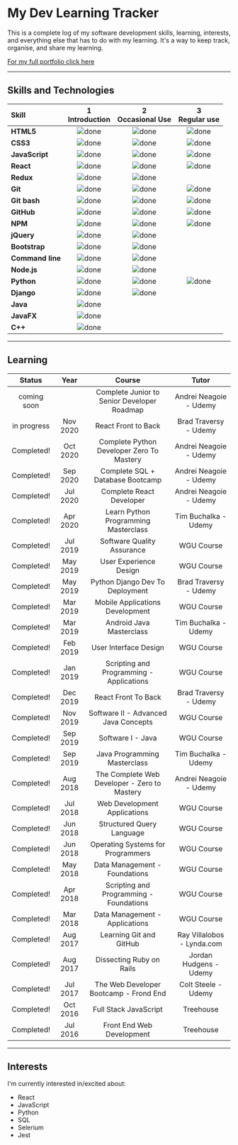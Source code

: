 # My Dev Learning Tracker

This is a complete log of my software development skills, learning, interests, and everything else that has to do with my learning. It's a way to keep track, organise, and share my learning.

[For my full portfolio click here](https://drewatienza.github.io "https://drewatienza.github.io")

---

## Skills and Technologies

[done]: https://user-images.githubusercontent.com/29199184/32275438-8385f5c0-bf0b-11e7-9406-42265f71e2bd.png "Done"

| Skill            | 1<br>Introduction | 2<br>Occasional Use | 3<br>Regular use |
| :--------------- | :---------------: | :-----------------: | :--------------: |
| **HTML5**        |   ![done][done]   |    ![done][done]    |  ![done][done]   |
| **CSS3**         |   ![done][done]   |    ![done][done]    |  ![done][done]   |
| **JavaScript**   |   ![done][done]   |    ![done][done]    |  ![done][done]   |
| **React**        |   ![done][done]   |    ![done][done]    |  ![done][done]   |
| **Redux**        |   ![done][done]   |    ![done][done]    |                  |
| **Git**          |   ![done][done]   |    ![done][done]    |  ![done][done]   |
| **Git bash**     |   ![done][done]   |    ![done][done]    |  ![done][done]   |
| **GitHub**       |   ![done][done]   |    ![done][done]    |  ![done][done]   |
| **NPM**          |   ![done][done]   |    ![done][done]    |  ![done][done]   |
| **jQuery**       |   ![done][done]   |    ![done][done]    |                  |
| **Bootstrap**    |   ![done][done]   |    ![done][done]    |                  |
| **Command line** |   ![done][done]   |    ![done][done]    |                  |
| **Node.js**      |   ![done][done]   |    ![done][done]    |                  |
| **Python**       |   ![done][done]   |    ![done][done]    |  ![done][done]   |
| **Django**       |   ![done][done]   |    ![done][done]    |                  |
| **Java**         |   ![done][done]   |                     |                  |
| **JavaFX**       |   ![done][done]   |                     |                  |
| **C++**          |   ![done][done]   |                     |                  |

---

## Learning

|   Status    |   Year   |                    Course                    |           Tutor            |
| :---------: | :------: | :------------------------------------------: | :------------------------: |
| coming soon |          | Complete Junior to Senior Developer Roadmap  |   Andrei Neagoie - Udemy   |
| in progress | Nov 2020 |             React Front to Back              |   Brad Traversy - Udemy    |
| Completed!  | Oct 2020 |  Complete Python Developer Zero To Mastery   |   Andrei Neagoie - Udemy   |
| Completed!  | Sep 2020 |       Complete SQL + Database Bootcamp       |   Andrei Neagoie - Udemy   |
| Completed!  | Jul 2020 |           Complete React Developer           |   Andrei Neagoie - Udemy   |
| Completed!  | Apr 2020 |     Learn Python Programming Masterclass     |    Tim Buchalka - Udemy    |
| Completed!  | Jul 2019 |          Software Quality Assurance          |         WGU Course         |
| Completed!  | May 2019 |            User Experience Design            |         WGU Course         |
| Completed!  | May 2019 |       Python Django Dev To Deployment        |   Brad Traversy - Udemy    |
| Completed!  | Mar 2019 |       Mobile Applications Development        |         WGU Course         |
| Completed!  | Mar 2019 |           Android Java Masterclass           |    Tim Buchalka - Udemy    |
| Completed!  | Feb 2019 |            User Interface Design             |         WGU Course         |
| Completed!  | Jan 2019 |   Scripting and Programming - Applications   |         WGU Course         |
| Completed!  | Dec 2019 |             React Front To Back              |   Brad Traversy - Udemy    |
| Completed!  | Nov 2019 |     Software II - Advanced Java Concepts     |         WGU Course         |
| Completed!  | Sep 2019 |              Software I - Java               |         WGU Course         |
| Completed!  | Sep 2019 |         Java Programming Masterclass         |    Tim Buchalka - Udemy    |
| Completed!  | Aug 2018 | The Complete Web Developer - Zero to Mastery |   Andrei Neagoie - Udemy   |
| Completed!  | Jul 2018 |         Web Development Applications         |         WGU Course         |
| Completed!  | Jun 2018 |          Structured Query Language           |         WGU Course         |
| Completed!  | Jun 2018 |      Operating Systems for Programmers       |         WGU Course         |
| Completed!  | May 2018 |        Data Management - Foundations         |         WGU Course         |
| Completed!  | Apr 2018 |   Scripting and Programming - Foundations    |         WGU Course         |
| Completed!  | Mar 2018 |        Data Management - Applications        |         WGU Course         |
| Completed!  | Aug 2017 |           Learning Git and GitHub            | Ray Villalobos - Lynda.com |
| Completed!  | Aug 2017 |           Dissecting Ruby on Rails           |   Jordan Hudgens - Udemy   |
| Completed!  | Jul 2017 |    The Web Developer Bootcamp - Frond End    |    Colt Steele - Udemy     |
| Completed!  | Oct 2016 |            Full Stack JavaScript             |         Treehouse          |
| Completed!  | Jul 2016 |          Front End Web Development           |         Treehouse          |

---

## Interests

I'm currently interested in/excited about:

- React
- JavaScript
- Python
- SQL
- Selerium
- Jest
